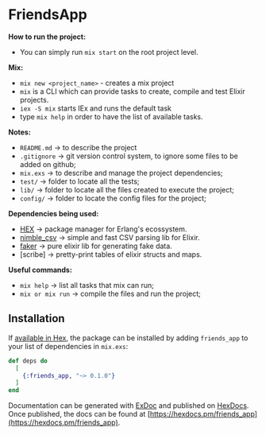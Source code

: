 # FriendsApp

**How to run the project:**
  - You can simply run `mix start` on the root project level.

**Mix:**
  - `mix new <project_name>` - creates a mix project
  - `mix` is a CLI which can provide tasks to create, compile and test Elixir projects.
  - `iex -S mix` starts IEx and runs the default task
  - type `mix help` in order to have the list of available tasks.

**Notes:**
  - `README.md` -> to describe the project
  - `.gitignore` -> git version control system, to ignore some files to be added on github;
  - `mix.exs` -> to describe and manage the project dependencies;
  - `test/` -> folder to locate all the tests;
  - `lib/` -> folder to locate all the files created to execute the project;
  - `config/` -> folder to locate the config files for the project;

**Dependencies being used:**
  - [HEX](https://hex.pm) -> package manager for Erlang's ecossystem.
  - [nimble_csv](https://hexdocs.pm/nimble_csv) -> simple and fast CSV parsing lib for Elixir.
  - [faker](https://hex.pm/packages/faker) -> pure elixir lib for generating fake data.
  - [scribe] -> pretty-print tables of elixir structs and maps.

**Useful commands:**

  - `mix help` -> list all tasks that mix can run;
  - `mix or mix run` -> compile the files and run the project;

## Installation

If [available in Hex](https://hex.pm/docs/publish), the package can be installed
by adding `friends_app` to your list of dependencies in `mix.exs`:

```elixir
def deps do
  [
    {:friends_app, "~> 0.1.0"}
  ]
end
```

Documentation can be generated with [ExDoc](https://github.com/elixir-lang/ex_doc)
and published on [HexDocs](https://hexdocs.pm). Once published, the docs can
be found at [https://hexdocs.pm/friends_app](https://hexdocs.pm/friends_app).

